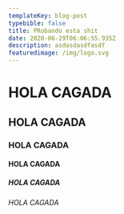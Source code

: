 ```yaml
---
templateKey: blog-post
typebible: false
title: PRobando esta shit
date: 2020-06-29T06:06:55.935Z
description: asdasdasdfasdf
featuredimage: /img/logo.svg
---
```


# HOLA CAGADA

## HOLA CAGADA

### HOLA CAGADA

#### HOLA CAGADA

##### HOLA CAGADA

###### HOLA CAGADA
